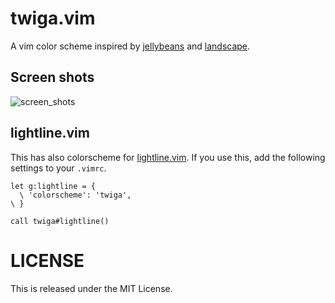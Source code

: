 # twiga.vim

A vim color scheme inspired by [jellybeans][] and [landscape][].

## Screen shots

![screen_shots](https://cloud.githubusercontent.com/assets/4939774/5169360/f54c48ae-7449-11e4-83c6-a9a1d2653121.png)

## lightline.vim

This has also colorscheme for [lightline.vim][]. If you use this, add the following settings to your `.vimrc`.

```vim
let g:lightline = {
  \ 'colorscheme': 'twiga',
\ }

call twiga#lightline()
```

# LICENSE

This is released under the MIT License.

[jellybeans]: https://github.com/nanotech/jellybeans.vim
[landscape]: https://github.com/itchyny/landscape.vim
[lightline.vim]: https://github.com/itchyny/lightline.vim
